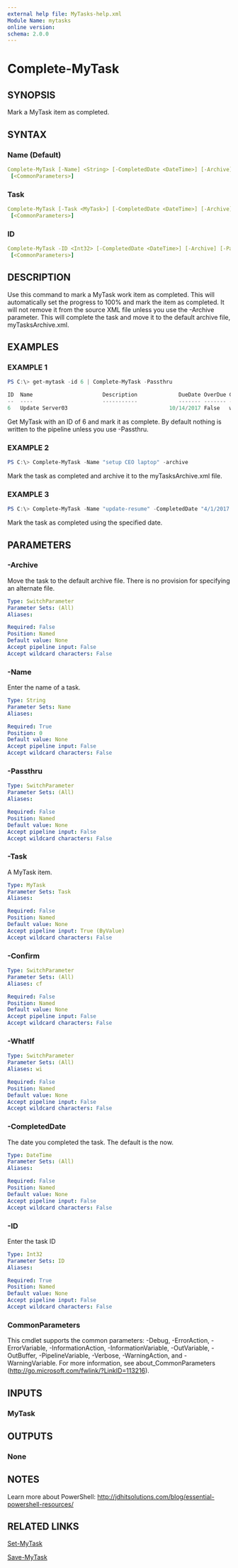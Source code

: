 ```yaml
---
external help file: MyTasks-help.xml
Module Name: mytasks
online version:
schema: 2.0.0
---
```


# Complete-MyTask

## SYNOPSIS

Mark a MyTask item as completed.

## SYNTAX

### Name (Default)

```yaml
Complete-MyTask [-Name] <String> [-CompletedDate <DateTime>] [-Archive] [-Passthru] [-WhatIf] [-Confirm]
 [<CommonParameters>]
```

### Task

```yaml
Complete-MyTask [-Task <MyTask>] [-CompletedDate <DateTime>] [-Archive] [-Passthru] [-WhatIf] [-Confirm]
 [<CommonParameters>]
```

### ID

```yaml
Complete-MyTask -ID <Int32> [-CompletedDate <DateTime>] [-Archive] [-Passthru] [-WhatIf] [-Confirm]
 [<CommonParameters>]
```

## DESCRIPTION

Use this command to mark a MyTask work item as completed. This will automatically set the progress to 100% and mark the item as completed. It will not remove it from the source XML file unless you use the -Archive parameter. This will complete the task and move it to the default archive file, myTasksArchive.xml.

## EXAMPLES

### EXAMPLE 1

```powershell
PS C:\> get-mytask -id 6 | Complete-MyTask -Passthru

ID  Name                      Description             DueDate OverDue Category     Progress
--  ----                      -----------             ------- ------- --------     --------
6   Update Server03                                10/14/2017 False   work              100
```

Get MyTask with an ID of 6 and mark it as complete. By default nothing is written to the pipeline unless you use -Passthru.

### EXAMPLE 2

```powershell
PS C:\> Complete-MyTask -Name "setup CEO laptop" -archive
```

Mark the task as completed and archive it to the myTasksArchive.xml file.

### EXAMPLE 3

```powershell
PS C:\> Complete-MyTask -Name "update-resume" -CompletedDate "4/1/2017 4:00PM"
```

Mark the task as completed using the specified date.

## PARAMETERS

### -Archive

Move the task to the default archive file. There is no provision for specifying an alternate file.

```yaml
Type: SwitchParameter
Parameter Sets: (All)
Aliases:

Required: False
Position: Named
Default value: None
Accept pipeline input: False
Accept wildcard characters: False
```

### -Name

Enter the name of a task.

```yaml
Type: String
Parameter Sets: Name
Aliases:

Required: True
Position: 0
Default value: None
Accept pipeline input: False
Accept wildcard characters: False
```

### -Passthru

```yaml
Type: SwitchParameter
Parameter Sets: (All)
Aliases:

Required: False
Position: Named
Default value: None
Accept pipeline input: False
Accept wildcard characters: False
```

### -Task

A MyTask item.

```yaml
Type: MyTask
Parameter Sets: Task
Aliases:

Required: False
Position: Named
Default value: None
Accept pipeline input: True (ByValue)
Accept wildcard characters: False
```

### -Confirm

```yaml
Type: SwitchParameter
Parameter Sets: (All)
Aliases: cf

Required: False
Position: Named
Default value: None
Accept pipeline input: False
Accept wildcard characters: False
```

### -WhatIf

```yaml
Type: SwitchParameter
Parameter Sets: (All)
Aliases: wi

Required: False
Position: Named
Default value: None
Accept pipeline input: False
Accept wildcard characters: False
```

### -CompletedDate

The date you completed the task. The default is the now.

```yaml
Type: DateTime
Parameter Sets: (All)
Aliases:

Required: False
Position: Named
Default value: None
Accept pipeline input: False
Accept wildcard characters: False
```

### -ID

Enter the task ID

```yaml
Type: Int32
Parameter Sets: ID
Aliases:

Required: True
Position: Named
Default value: None
Accept pipeline input: False
Accept wildcard characters: False
```

### CommonParameters

This cmdlet supports the common parameters: -Debug, -ErrorAction, -ErrorVariable, -InformationAction, -InformationVariable, -OutVariable, -OutBuffer, -PipelineVariable, -Verbose, -WarningAction, and -WarningVariable. For more information, see about_CommonParameters (http://go.microsoft.com/fwlink/?LinkID=113216).

## INPUTS

### MyTask

## OUTPUTS

### None

## NOTES

Learn more about PowerShell: http://jdhitsolutions.com/blog/essential-powershell-resources/

## RELATED LINKS

[Set-MyTask]()

[Save-MyTask]()

